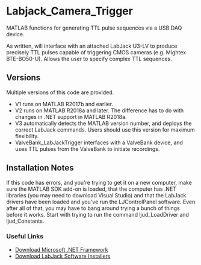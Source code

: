 # Labjack_Camera_Trigger
MATLAB functions for generating TTL pulse sequences via a USB DAQ device.

As written, will interface with an attached LabJack U3-LV to produce precisely TTL pulses capable of triggering CMOS cameras (e.g. Mightex BTE-BO50-U). Allows the user to specify complex TTL sequences. 

## Versions
Multiple versions of this code are provided. 
- V1 runs on MATLAB R2017b and earlier.   
- V2 runs on MATLAB R2018a and later. The difference has to do with changes in .NET support in MATLAB R2018a.  
- V3 automatically detects the MATLAB version number, and deploys the correct LabJack commands. Users should use this version for maximum flexibility.  
- ValveBank_LabJackTrigger interfaces with a ValveBank device, and uses TTL pulses from the ValveBank to initiate recordings.

## Installation Notes
If this code has errors, and you're trying to get it on a new computer, make sure the MATLAB SDK add-on is loaded, that the computer has .NET libraries (you may need to download Visual Studio) and that the LabJack drivers have been loaded and you've run the LJControlPanel software. Even after all of that, you may have to bang around trying a bunch of things before it works. Start with trying to run the command ljud_LoadDriver and ljud_Constants.  

### Useful Links  
- [Download Microsoft .NET Framework](https://www.microsoft.com/en-us/download/confirmation.aspx?id=25150)
- [Download LabJack Software Installers](https://labjack.com/support/software/installers/ud)
